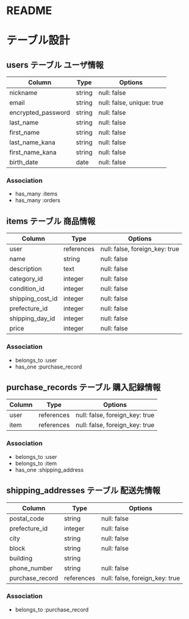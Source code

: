 # README

# テーブル設計

## users テーブル ユーザ情報

| Column             | Type   | Options     |
| ------------------ | ------ | ----------- |
|nickname            |string  |null: false  |
|email               |string  |null: false, unique: true|
|encrypted_password  |string  |null: false  |
|last_name           |string  |null: false  |
|first_name          |string  |null: false  |
|last_name_kana      |string  |null: false  |
|first_name_kana     |string  |null: false  |
|birth_date          |date    |null: false  |

### Association

- has_many :items
- has_many :orders

## items テーブル 商品情報

| Column             | Type   | Options     |
| ------------------ | ------ | ----------- |
|user                |references|null: false, foreign_key: true|
|name                |string  |null: false  |
|description         |text    |null: false  |
|category_id         |integer |null: false  |
|condition_id        |integer |null: false  |
|shipping_cost_id    |integer |null: false  |
|prefecture_id       |integer |null: false  |
|shipping_day_id     |integer |null: false  |
|price               |integer |null: false  |

### Association
- belongs_to :user
- has_one :purchase_record

## purchase_records テーブル 購入記録情報

| Column       | Type     | Options     |
| ------------ | ---------| ----------- |
|user          |references|null: false, foreign_key: true|
|item          |references|null: false, foreign_key: true|

### Association
- belongs_to :user
- belongs_to :item
- has_one :shipping_address

## shipping_addresses テーブル 配送先情報

| Column             | Type   | Options     |
| ------------------ | ------ | ----------- |
|postal_code         |string  |null: false|
|prefecture_id       |integer |null: false|
|city|string         |null: false|
|block               |string  |null: false|
|building            |string  |
|phone_number        |string  |null: false|
|purchase_record     |references|null: false, foreign_key: true|

### Association
- belongs_to :purchase_record